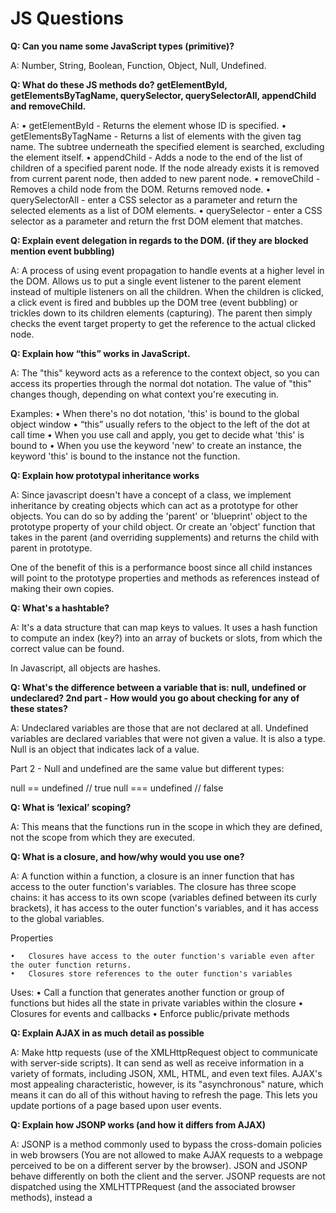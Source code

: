 # JS Questions 

**Q: Can you name some JavaScript types (primitive)?**

A: Number, String, Boolean, Function, Object, Null, Undefined. 

**Q: What do these JS methods do? getElementById, getElementsByTagName, querySelector, querySelectorAll, appendChild and removeChild.**

A: 
	•	getElementById - Returns the element whose ID is specified.
	•	getElementsByTagName - Returns a list of elements with the given tag name. The subtree underneath the specified element is searched, excluding the element itself.
	•	appendChild - Adds a node to the end of the list of children of a specified parent node. If the node already exists it is removed from current parent node, then added to new parent node.
	•	removeChild - Removes a child node from the DOM. Returns removed node.
	•	querySelectorAll - enter a CSS selector as a parameter and return the selected elements as a list of DOM elements.
	•	querySelector - enter a CSS selector as a parameter and return the frst DOM element that matches.

**Q: Explain event delegation in regards to the DOM. (if they are blocked mention event bubbling)**

A: A process of using event propagation to handle events at a higher level in the DOM. Allows us to put a single event listener to the parent element instead of multiple listeners on all the children. When the children is clicked, a click event is fired and bubbles up the DOM tree (event bubbling) or trickles down to its children elements (capturing). The parent then simply checks the event target property to get the reference to the actual clicked node. 

**Q: Explain how “this” works in JavaScript.**

A: The "this" keyword acts as a reference to the context object, so you can access its properties through the normal dot notation. The value of "this" changes though, depending on what context you're executing in. 

Examples: 
	•	When there's no dot notation, 'this' is bound to the global object window
	•	“this” usually refers to the object to the left of the dot at call time 
	•	When you use call and apply, you get to decide what 'this' is bound to
	•	When you use the keyword 'new' to create an instance, the keyword 'this' is bound to the instance not the function.

**Q: Explain how prototypal inheritance works**

A: Since javascript doesn't have a concept of a class, we implement inheritance by creating objects which can act as a prototype for other objects. You can do so by adding the 'parent' or 'blueprint' object to the prototype property of your child object. Or create an 'object' function that takes in the parent (and overriding supplements) and returns the child with parent in prototype. 

One of the benefit of this is a performance boost since all child instances will point to the prototype properties and methods as references instead of making their own copies. 

**Q: What's a hashtable?**

A: It's a data structure that can map keys to values. It uses a hash function to compute an index (key?) into an array of buckets or slots, from which the correct value can be found. 

In Javascript, all objects are hashes. 

**Q: What's the difference between a variable that is: null, undefined or undeclared? 2nd part - How would you go about checking for any of these states?**

A: Undeclared variables are those that are not declared at all. Undefined variables are declared variables that were not given a value. It is also a type. Null is an object that indicates lack of a value. 

Part 2 - Null and undefined are the same value but different types: 

null == undefined // true 
null === undefined // false 

**Q: What is ‘lexical’ scoping?**

A: This means that the functions run in the scope in which they are defined, not the scope from which they are executed. 

**Q: What is a closure, and how/why would you use one?**

A: A function within a function, a closure is an inner function that has access to the outer function's variables. The closure has three scope chains: it has access to its own scope (variables defined between its curly brackets), it has access to the outer function's variables, and it has access to the global variables. 

Properties 

	•	Closures have access to the outer function's variable even after the outer function returns. 
	•	Closures store references to the outer function's variables 

Uses: 
	•	Call a function that generates another function or group of functions but hides all the state in private variables within the closure 
	•	Closures for events and callbacks 
	•	Enforce public/private methods 

**Q: Explain AJAX in as much detail as possible**

A: Make http requests (use of the XMLHttpRequest object to communicate with server-side scripts). It can send as well as receive information in a variety of formats, including JSON, XML, HTML, and even text files. AJAX's most appealing characteristic, however, is its "asynchronous" nature, which means it can do all of this without having to refresh the page. This lets you update portions of a page based upon user events. 

**Q: Explain how JSONP works (and how it differs from AJAX)**

A: JSONP is a method commonly used to bypass the cross-domain policies in web browsers (You are not allowed to make AJAX requests to a webpage perceived to be on a different server by the browser). JSON and JSONP behave differently on both the client and the server. JSONP requests are not dispatched using the XMLHTTPRequest (and the associated browser methods), instead a <script> tag is created, whose source is set to the target URL. This script tag is then added to the DOM. 

**Q: Explain "hoisting".**

A: Hoisting is the JavaScript interpreter’s action of moving all variable and function declarations to the top of the current scope. However, only the actual declarations are hoisted and not the values. http://www.sitepoint.com/back-to-basics-javascript-hoisting/

**Q: Difference between document load event (onLoad) and document ready event (onReady)?**

A: Document ready: executes when the HTML document is loaded and DOM is ready. Document load: executes when complete page is fully loaded, including all frames, objects and images. 

**Q: What is the difference between == and ===?**

A: This tests for understanding of type coercion. ===, or 'strict comparison' means is the same type and equal == simply means equal 

	•	JavaScript has both strict and type-converting equality comparison. For strict equality the objects being compared must have the same type and: 
	•	Two strings are strictly equal when they have the same sequence of characters, same length, and same characters in corresponding positions.
	•	Two numbers are strictly equal when they are numerically equal (have the same number value). NaN is not equal to anything, including NaN. Positive and negative zeros are equal to one another.
	•	Two Boolean operands are strictly equal if both are true or both are false.
	•	Two objects are strictly equal if they refer to the same Object.
	•	Null and Undefined types are == (but not ===).

**Q: What is CSP?**  

Content Security Policy (CSP) is an added security layer that helps detect and mitigate Cross Site Scripting (XSS) and data injection attacks.  
To enable CSP, configure your web server to return the `Content-Security-Policy` HTTP header (or alternatively include in the meta tag).  

**Q: Explain the same-origin policy with regards to JavaScript (CORS).**

A: The same-origin policy restricts how a document or script loaded from one origin can interact with a resource from another origin. Only scripts that are served from the same domain can access each others objects and properties without restriction (so if you have a .js file with named functions defined, you can call it from any other file hosted on the same domain. Two pages have the same origin if the protocol, port (if one is specified), and host are the same for both pages. 

BONUS: If they know what CORS is. http://www.html5rocks.com/en/tutorials/cors/

**Q: What is strict mode? What are the advantages and disadvantages to using it?**

A: strict mode is a way to opt in to a restricted variant of JavaScript. Strict mode isn't just a subset: it intentionally has different semantics from normal code. Browsers not supporting strict mode will run strict mode code with different behavior from browsers that do, so don't rely on strict mode without feature-testing for support for the relevant aspects of strict mode. Strict mode code and non-strict mode code can coexist, so scripts can opt into strict mode incrementally. https://developer.mozilla.org/en-US/docs/Web/JavaScript/Reference/Functions_and_function_scope/Strict_mode

http://www.nczonline.net/blog/2012/03/13/its-time-to-start-using-javascript-strict-mode/

**Q: Have you ever used JavaScript templating? If so, what libraries have you used? (Mustache.js, Handlebars etc.)**

A: Open ended... 

**Q: How do you go about testing your JavaScript?**

A: Open ended, but hopefully should know some JS testing frameworks like Jest, Jasmine, qUnit, Mocha/Chai, Karma, UI component testing with Enzyme, etc... 

**Q: What is the difference between unit testing, integration testing, and functional testing?**

A:
**Unit testing** - test small pieces of code in isolation (e.g. functions). External resources like database or network usage is not a unit test.
**Integration testing** - test how parts of the system work together. They are similar to unit tests except they integrate with other pieces of code.
**Functional testing** - aka end to end (E2E) testing. This tests the complete functionality of some application (e.g. usage of tools
to automate a browser that executes automated clicks around the pages to check for functionality of the application).

**Q: What is async/await?**

A: The ES6 way of using promises. It adds syntactic sugar but at the core still uses promises. It allows for code readability and efficiency since you 
won't have to deal with .then promise chains.

**Q: What are promises?**

A: A Promise is an object that is a proxy for a value not yet known when it is created. It allows for asynchronous operations.

**Q: What are generators?**

A: Generators are functions (syntax: function*) that can be exited and later re-entered holding the previous state.
  When a generator is invoked, it returns an interator () object. The iterator has a next() method that returns an object 
  with a *value* property containing the yielded value and a *done* property as a boolean which indicates whether the 
  generator has yielded its last value. Calling next() resumes the generator function execution until the next yield where 
  it pauses until the next next() invocation.

**Q: How does the event loop work?**

A: The browser has a runtime (like Chrome's v8) that includes a call stack, Web APIs, task queue, and an event loop. All code execution gets pushed onto and popped from the call stack. When a nonblocking (fast) task (e.g. console logging) is executed, it gets pushed onto the stack and popped and executed right away. When a blocking (slow) task (e.g. setTimeout, ajax calls, DOM events) is executed, it gets pushed onto the stack, popped and pushed onto the Web API block to kick off a timer (or waits). When the timer is done (or event is triggered), then that task gets pushed onto the task queue. The event loop then checks if there are any tasks in the stack. If there are tasks, 
the event loop waits until it's clear before pushing the next queued task onto the stack for execution (https://www.youtube.com/watch?v=8aGhZQkoFbQ).

**Q: What is the difference between event.preventDefault() and event.stopPropagation()?**

A:
event.preventDefault() - tells the browser to disallow any default action if the event does not get explicitly handled
event.stopPropagation() - prevents further propagation of the current event in the capturing and bubbling phases

**Q: What is the difference between flow, redux, saga, or thunk?**

**Q: What is the difference between object-oriented and functional programming?**

A: The OOP approach can share states and can be mutated whereas in FP, objects are immutable and adhere to pure functions.
Pure functions are:
  - return the same values if the input is the same
  - there are no side effects (network or db calls cannot affect the return value)
  - data passed into pure functions cannot be altered

**Q: What is code chunking and bundling?**

**Q: What is lazy loading?**

A: It means that only the files needed in the current view is loaded while others are loaded as needed.

**Q: What is the difference between a node and an element?**

Node is the generic name referring to any object in the DOM. Element is one type of node (e.g. text nodes, comment nodes, document nodes).

**Q: What is the difference between XHTML and HTML?**

XHTML is the stricter version of HTML. XHTML is well formed and properly structured as opposed to HTML where the page would still be functional 
even if some the elements weren't properly structured (e.g. element with no closing tag).

**Q: Explain promises in detail (Ensure you understand how to use and create promises)**

**Q: Understand prototype, __proto__, and prototypical inheritance**

**Q: What is the difference between bind, call, and apply?**

bind() - creates a new function and sets the `this` keyword to the specified object.
```
function.bind(this, arg1, arg2, ...)
```

call() - sets the this inside the function and immediately executes that function.
```
function.call(thisArg, arg1, arg2, ...)
```

apply() - similar to call(). The difference is that the apply() method accepts an array or arguments instead of comma separated values.
```
function.apply(thisArg, [argumentsArr])
```

**Q: SPA vs Server-rendered applciation?**

**Q: Client-side or Server-side rendering?**

**Q: Monolith vs Micro frontends?**

Benefits of Micro frontends:
```
- easy to scale teams
- easy to onboard new developers
- greater autonomy
- isolated application won't affect other parts
- technology stack agnostic
- micro frontends usually align with business structure, so easily manageable
- separation of concerns in terms of business logic
- smaller teams to focus on the app
- own the application end to end
```

Things to be aware when using micro frontends:
```
- Handle CORS
- how to share configuration so they're not duplicated among applications
- handle routing since micro frontends have different urls
```
